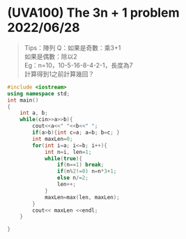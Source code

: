 # (UVA100) The 3n + 1 problem 2022/06/28
>Tips：陣列
Q：如果是奇數：乘3+1  
如果是偶數：除以2  
Eg：n=10，10-5-16-8-4-2-1，長度為7  
計算得到1之前計算幾回？

```c++
#include <iostream>
using namespace std;
int main()
{
	int a, b;
	while(cin>>a>>b){
		cout<<a<<" "<<b<<" ";
		if(a>b){int c=a; a=b; b=c; }
		int maxLen=0;
		for(int i=a; i<=b; i++){
			int n=i, len=1;
			while(true){
				if(n==1) break;
				if(n%2!=0) n=n*3+1;
				else n/=2;
				len++;
			}
			maxLen=max(len, maxLen);
		}
		cout<< maxLen <<endl;
	}

}
```
